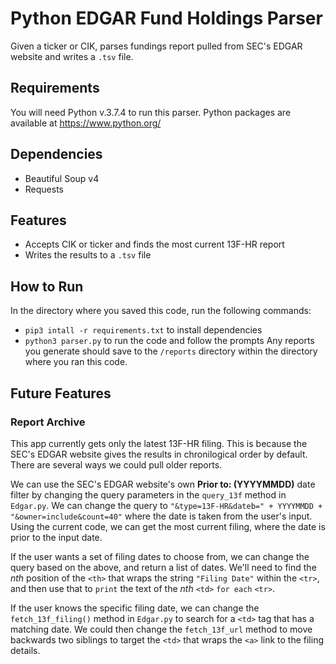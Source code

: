 # Python EDGAR Fund Holdings Parser
Given a ticker or CIK, parses fundings report pulled from SEC's EDGAR website and writes a `.tsv` file.

## Requirements
You will need Python v.3.7.4 to run this parser. Python packages are available at <https://www.python.org/>

## Dependencies
* Beautiful Soup v4
* Requests

## Features
* Accepts CIK or ticker and finds the most current 13F-HR report
* Writes the results to a `.tsv` file

## How to Run
In the directory where you saved this code, run the following commands:
* `pip3 intall -r requirements.txt` to install dependencies
* `python3 parser.py` to run the code and follow the prompts
Any reports you generate should save to the `/reports` directory within the directory where you ran this code.

## Future Features
### Report Archive
This app currently gets only the latest 13F-HR filing. This is because the SEC's EDGAR website gives the results in chronilogical order by default. There are several ways we could pull older reports.

We can use the SEC's EDGAR website's own **Prior to: (YYYYMMDD)** date filter by changing the query parameters in the `query_13f` method in `Edgar.py`. We can change the query to `"&type=13F-HR&dateb=" + YYYYMMDD + "&owner=include&count=40"` where the date is taken from the user's input. Using the current code, we can get the most current filing, where the date is prior to the input date.

If the user wants a set of filing dates to choose from, we can change the query based on the above, and return a list of dates. We'll need to find the *nth* position of the `<th>` that wraps the string `"Filing Date"` within the `<tr>`, and then use that to `print` the text of the *nth* `<td>` `for each` `<tr>`.

If the user knows the specific filing date, we can change the `fetch_13f_filing()` method in `Edgar.py` to search for a `<td>` tag that has a matching date. We could then change the `fetch_13f_url` method to move backwards two siblings to target the `<td>` that wraps the `<a>` link to the filing details.